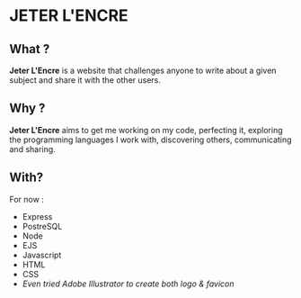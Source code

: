 # JETER L'ENCRE

## What ?

**Jeter L'Encre** is a website that challenges anyone to write about a given subject and share it with the other users.

## Why ?

**Jeter L'Encre** aims to get me working on my code, perfecting it, exploring the programming languages I work with, discovering others, communicating and sharing.

## With?

For now :

- Express
- PostreSQL
- Node
- EJS
- Javascript
- HTML
- CSS
- *Even tried Adobe Illustrator to create both logo & favicon*


